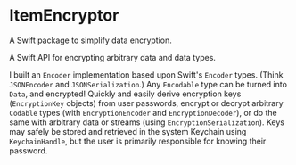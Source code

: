 # ItemEncryptor
A Swift package to simplify data encryption.

A Swift API for encrypting arbitrary data and data types.

I built an `Encoder` implementation based upon Swift's `Encoder` types. (Think `JSONEncoder` and `JSONSerialization`.) Any `Encodable` type can be turned into `Data`, and encrypted! Quickly and easily derive encryption keys (`EncryptionKey` objects) from user passwords, encrypt or decrypt arbitrary `Codable` types (with `EncryptionEncoder` and `EncryptionDecoder`), or do the same with arbitrary data or streams (using `EncryptionSerialization`). Keys may safely be stored and retrieved in the system Keychain using `KeychainHandle`, but the user is primarily responsible for knowing their password.

<!-- This is a dummy change. Please ignore -->
